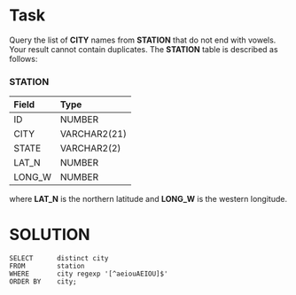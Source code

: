 # Task
Query the list of **CITY** names from **STATION** that do not end with vowels. Your result cannot contain duplicates.
The **STATION** table is described as follows:

### STATION

| Field       | Type         |  
| :---------- | :----------- |
| ID          | NUMBER       |
| CITY        | VARCHAR2(21) |
| STATE       | VARCHAR2(2)  |
| LAT_N       | NUMBER       |
| LONG_W      | NUMBER       |

where **LAT_N** is the northern latitude and **LONG_W** is the western longitude. <br>

# SOLUTION
```
SELECT      distinct city
FROM        station
WHERE       city regexp '[^aeiouAEIOU]$'
ORDER BY    city;
```